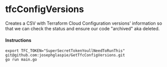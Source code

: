 # tfcConfigVersions
Creates a CSV with Terraform Cloud Configuration versions' information so that we can check the status and ensure our code 
"archived" aka deleted.

#### Instructions
```
export TFC_TOKEN="SuperSecretTokenYoullNeedToRunThis"
git@github.com:josephglaspie/GetTfcConfigVersions.git
go run main.go
```
